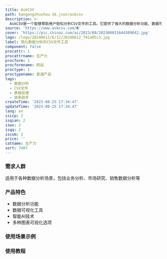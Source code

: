 ```yaml
---
title: AskCSV
path: bangongzhushou-16.json/askcsv
description: >-
  AskCSV是一个能够帮助用户轻松分析CSV文件的工具。它提供了强大的数据分析功能、数据可视化工具和智能AI技术，让任何人都能够轻松分析和获取有价值的数据洞察。AskCSV的优势包括简单易用、快速响应、多种图表可视化选项、智能AI推荐等。该产品的定价信息请访问官方网站。
source: 'https://www.askcsv.com/�'
cover: 'https://pic.chinaz.com/ai/2023/08/202308031644309642.jpg'
logo: /logo/20240612/6/12/20240612_701a05c3.jpg
label: 简化数据分析的CSV文件工具
component: false
procattr: 1
procattrname: 生产力
procform: 1
procformname: 网站
proctype: 1
proctypename: 普通产品
tags:
  - 数据分析
  - CSV文件
  - 表格处理
  - 效率助手
createTime: '2023-08-25 17:34:47'
updateTime: '2023-08-25 17:34:47'
lang: en
isicp: 2
isqian: 2
iswx: 2
isqq: 2
iscom: 2
price: ''
catname: 生产力
sort: 7407
---
```




### 需求人群
适用于各种数据分析场景，包括业务分析、市场研究、销售数据分析等

### 产品特色
- 数据分析功能
- 数据可视化工具
- 智能AI技术
- 多种图表可视化选项

### 使用场景示例


### 使用教程


  
